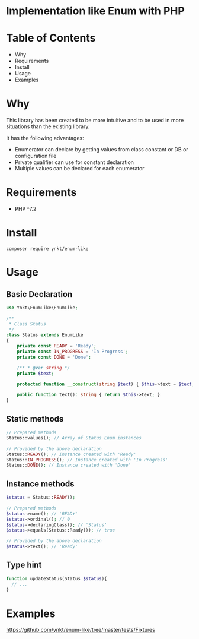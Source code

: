 # Implementation like Enum with PHP

# Table of Contents

* Why
* Requirements
* Install
* Usage
* Examples

# Why

This library has been created to be more intuitive and to be used in more situations than the existing library.

It has the following advantages:

* Enumerator can declare by getting values from class constant or DB or configuration file
* Private qualifier can use for constant declaration
* Multiple values can be declared for each enumerator

# Requirements

* PHP ^7.2

# Install

```shell script
composer require ynkt/enum-like
```

# Usage

## Basic Declaration

```php
use Ynkt\EnumLike\EnumLike;

/**
 * Class Status
 */
class Status extends EnumLike
{
    private const READY = 'Ready';
    private const IN_PROGRESS = 'In Progress';
    private const DONE = 'Done';

    /** * @var string */
    private $text;

    protected function __construct(string $text) { $this->text = $text; }

    public function text(): string { return $this->text; }
}
```

## Static methods

```php
// Prepared methods
Status::values(); // Array of Status Enum instances

// Provided by the above declaration
Status::READY(); // Instance created with 'Ready'
Status::IN_PROGRESS(); // Instance created with 'In Progress'
Status::DONE(); // Instance created with 'Done'
```

## Instance methods

```php
$status = Status::READY();

// Prepared methods
$status->name(); // 'READY'
$status->ordinal(); // 0
$status->declaringClass(); // 'Status'
$status->equals(Status::Ready()); // true

// Provided by the above declaration
$status->text(); // 'Ready'
```

## Type hint

```php
function updateStatus(Status $status){
  // ...
}
```

# Examples

https://github.com/ynkt/enum-like/tree/master/tests/Fixtures
